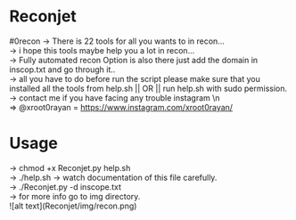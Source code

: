 # Reconjet

#0recon
→ There is 22 tools for all you wants to in recon...<br />
→ i hope this tools maybe help you a lot in recon...<br />
→ Fully automated recon Option is also there just add the domain in inscop.txt and go through it..<br />
→ all you have to do before run the script please make sure that you installed all the tools from help.sh || OR || run help.sh with sudo permission.<br />
→ contact me if you have facing any trouble instagram  \n
   <br /> ⇒ @xroot0rayan = https://www.instagram.com/xroot0rayan/

<h1>Usage</h1>
-> chmod +x Reconjet.py help.sh<br />
-> ./help.sh 			-> watch documentation of this file carefully.<br />
-> ./Reconjet.py -d inscope.txt<br />
-> for more info go to img directory.<br />
![alt text](Reconjet/img/recon.png)
